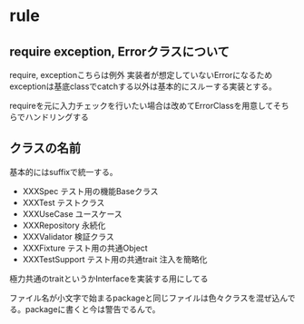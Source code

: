 # rule

## require exception, Errorクラスについて

require, exceptionこちらは例外 実装者が想定していないErrorになるため
exceptionは基底classでcatchする以外は基本的にスルーする実装とする。

requireを元に入力チェックを行いたい場合は改めてErrorClassを用意してそちらでハンドリングする

## クラスの名前

基本的にはsuffixで統一する。

- XXXSpec テスト用の機能Baseクラス
- XXXTest テストクラス
- XXXUseCase ユースケース
- XXXRepository 永続化
- XXXValidator 検証クラス
- XXXFixture テスト用の共通Object
- XXXTestSupport テスト用の共通trait 注入を簡略化


極力共通のtraitというかInterfaceを実装する用にしてる

ファイル名が小文字で始まるpackageと同じファイルは色々クラスを混ぜ込んでる。packageに書くと今は警告でるんで。

